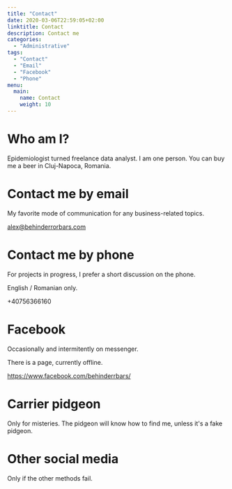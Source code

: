 ```yaml
---
title: "Contact"
date: 2020-03-06T22:59:05+02:00
linktitle: Contact
description: Contact me
categories:
  - "Administrative"
tags:
  - "Contact"
  - "Email"
  - "Facebook"
  - "Phone"
menu:
  main:
    name: Contact
    weight: 10
---
```


# Who am I?

Epidemiologist turned freelance data analyst. I am one person. You can buy me a beer in Cluj-Napoca, Romania.

# Contact me by email

My favorite mode of communication for any business-related topics.

alex@behinderrorbars.com

# Contact me by phone

For projects in progress, I prefer a short discussion on the phone. 

English / Romanian only.

+40756366160

# Facebook

Occasionally and intermitently on messenger. 

There is a page, currently offline. 

https://www.facebook.com/behinderrbars/

# Carrier pidgeon

Only for misteries. The pidgeon will know how to find me, unless it's a fake pidgeon.

# Other social media

Only if the other methods fail.

